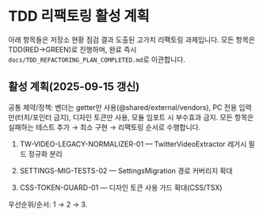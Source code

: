 # TDD 리팩토링 활성 계획

아래 항목들은 저장소 현황 점검 결과 도출된 고가치 리팩토링 과제입니다. 모든
항목은 TDD(RED→GREEN)로 진행하며, 완료 즉시
`docs/TDD_REFACTORING_PLAN_COMPLETED.md`로 이관합니다.

## 활성 계획(2025-09-15 갱신)

공통 제약/정책: 벤더는 getter만 사용(@shared/external/vendors), PC 전용
입력만(터치/포인터 금지), 디자인 토큰만 사용, 모듈 임포트 시 부수효과 금지. 모든
항목은 실패하는 테스트 추가 → 최소 구현 → 리팩토링 순서로 수행합니다.

1. TW-VIDEO-LEGACY-NORMALIZER-01 — TwitterVideoExtractor 레거시 필드 정규화 분리

2. SETTINGS-MIG-TESTS-02 — SettingsMigration 경로 커버리지 확대

3. CSS-TOKEN-GUARD-01 — 디자인 토큰 사용 가드 확대(CSS/TSX)

우선순위/순서: 1 → 2 → 3.
